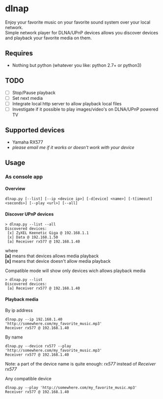 # dlnap
Enjoy your favorite music on your favorite sound system over your local network.  
Simple network player for DLNA/UPnP devices allows you discover devices and playback your favorite media on them.

## Requires
 * Nothing but python (whatever you like: python 2.7+ or python3)
 
## TODO
- [ ] Stop/Pause playback
- [ ] Set next media
- [ ] Integrate local http server to allow playback local files
- [ ] Investigate if it possible to play images/video's on DLNA/UPnP powered TV
 
## Supported devices
 * Yamaha RX577
 * _please email me if it works or doesn't work with your device_
 
## Usage
### As console app
#### Overview
```
dlnap.py [--list] [--ip <device ip>] [-d[evice] <name>] [-t[imeout] <seconds>] [--play <url>] [--all]
```
#### Discover UPnP devices
```
> dlnap.py --list --all
Discovered devices:
 [x] ZyXEL Keenetic Giga @ 192.168.1.1
 [x] Data @ 192.168.1.50
 [a] Receiver rx577 @ 192.168.1.40
```  
where  
**[a]** means that devices allows media playback  
**[x]** means that device doesn't allow media playback  

Compatible mode will show only devices wich allows playback media
```
> dlnap.py --list
Discovered devices:
 [a] Receiver rx577 @ 192.168.1.40
```

#### Playback media
By ip address
```
dlnap.py --ip 192.168.1.40 'http://somewhere.com/my_favorite_music.mp3'
Receiver rx577 @ 192.168.1.40
```

By name
```
dlnap.py --device rx577 --play 'http://somewhere.com/my_favorite_music.mp3'
Receiver rx577 @ 192.168.1.40
```
Note: a part of the device name is quite enough: *rx577* instead of *Receiver rx577*

Any compatible device
```
dlnap.py --play 'http://somewhere.com/my_favorite_music.mp3'
Receiver rx577 @ 192.168.1.40
```
